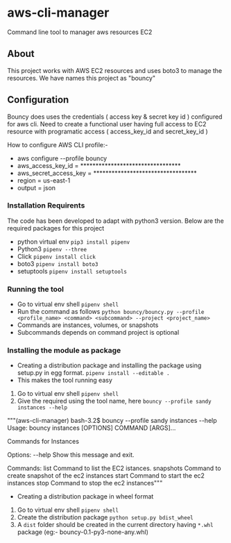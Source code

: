 # aws-cli-manager
Command line tool to manager aws resources EC2

## About

This project works with AWS EC2 resources and uses boto3 to manage the resources. We have names this project as "bouncy"

## Configuration

Bouncy does uses the credentials ( access key & secret key id ) configured for aws cli. 
Need to create a functional user having full access to EC2 resource with programatic access ( access_key_id and secret_key_id )

How to configure AWS CLI profile:- 
* aws configure --profile bouncy
* aws_access_key_id = *********************************
* aws_secret_access_key = **********************************
* region = us-east-1 
* output = json

### Installation Requirents 
The code has been developed to adapt with python3 version. Below are the required packages for this project

* python virtual env
`pip3 install pipenv`
* Python3
`pipenv --three`
* Click
`pipenv install click`
* boto3
`pipenv install boto3`
* setuptools 
`pipenv install setuptools`

### Running the tool
* Go to virtual env shell
`pipenv shell`
* Run the command as follows
`python bouncy/bouncy.py --profile <profile_name> <command> <subcommand> --project <project_name>`
* Commands are instances, volumes, or snapshots 
* Subcommands depends on command project is optional

### Installing the module as package
* Creating a distribution package and installing the package using setup.py in egg format.
`pipenv install --editable .`
* This makes the tool running easy 
1.  Go to virtual env shell `pipenv shell`
2. Give the required using the tool name, <bouncy> here `bouncy --profile sandy instances --help`

"""(aws-cli-manager) bash-3.2$ bouncy --profile sandy instances --help
Usage: bouncy instances [OPTIONS] COMMAND [ARGS]...

  Commands for Instances

Options:
  --help  Show this message and exit.

Commands:
  list       Command to list the EC2 istances.
  snapshots  Command to create snapshot of the ec2 instances
  start      Command to start the ec2 instances
  stop       Command to stop the ec2 instances"""


* Creating a distribution package in wheel format
1. Go to virtual env shell `pipenv shell`
2. Create the distribution package `python setup.py bdist_wheel`
3. A `dist` folder should be created in the current directory having `*.whl` package (eg:- bouncy-0.1-py3-none-any.whl)




